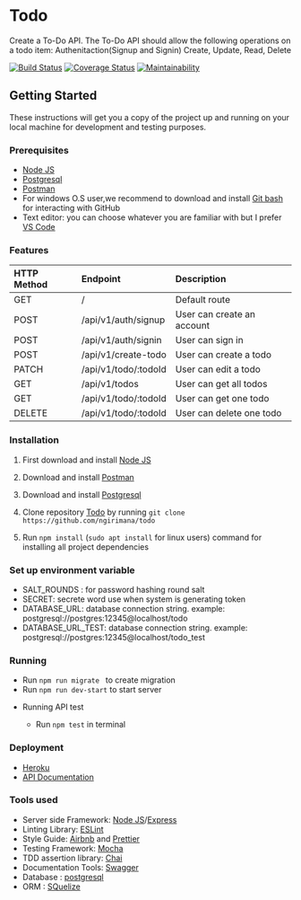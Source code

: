 # Todo

Create a To-Do API. The To-Do API should allow the following operations on a todo item:
Authenitaction(Signup and Signin) Create, Update, Read, Delete


[![Build Status](https://travis-ci.com/ngirimana/todo.svg?branch=develop)](https://travis-ci.com/ngirimana/todo)
[![Coverage Status](https://coveralls.io/repos/github/ngirimana/todo/badge.svg?branch=ch-sagger-documentation)](https://coveralls.io/github/ngirimana/todo?branch=ch-sagger-documentation)
[![Maintainability](https://api.codeclimate.com/v1/badges/1f85e712cfb4bf8bc8d6/maintainability)](https://codeclimate.com/github/ngirimana/todo/maintainability)

## Getting Started

These instructions will get you a copy of the project up and running on your local machine for development and testing purposes. 

### Prerequisites
- [Node JS](https://nodejs.org/)
- [Postgresql](https://www.postgresql.org/download/)
- [Postman](https://www.getpostman.com/downloads/)
- For windows O.S user,we recommend to download and install [Git bash](https://git-scm.com/downloads) for interacting with GitHub
- Text editor: you can choose whatever you are familiar with but I prefer [VS Code](https://code.visualstudio.com/download)


### Features

| HTTP Method | Endpoint                   | Description                                     |
| :---------- | :------------------------- | :---------------------------------------------- |
| GET         | /                          | Default route                                   |
| POST        | /api/v1/auth/signup        | User can create an account                      |
| POST        | /api/v1/auth/signin        | User can sign in                                |
| POST        | /api/v1/create-todo        | User can create a todo                          |
| PATCH       | /api/v1/todo/:todoId       | User can edit a todo                            |
| GET         | /api/v1/todos              | User can get all todos                          |
| GET         | /api/v1/todo/:todoId       | User can get one  todo                          |
| DELETE      | /api/v1/todo/:todoId       | User can delete one  todo  |


### Installation

1.  First download and install [Node JS](https://nodejs.org/en/download/)
2.  Download and install [Postman](https://www.getpostman.com/downloads/)
3.  Download and install [Postgresql](https://www.postgresql.org/)

4.  Clone repository [Todo](https://github.com/ngirimana/todo) by running
    `git clone https://github.com/ngirimana/todo`
5.  Run `npm install` (`sudo apt install` for linux users) command for installing all project dependencies

### Set up environment variable

- SALT_ROUNDS : for password hashing round salt
- SECRET: secrete word use when system is generating token
- DATABASE_URL: database connection string. example: postgresql://postgres:12345@localhost/todo
- DATABASE_URL_TEST: database connection string. example: postgresql://postgres:12345@localhost/todo_test


### Running

- Run `npm run migrate ` to create migration
- Run `npm run dev-start` to start server

* Running API test 

    - Run `npm test` in terminal

### Deployment
- [Heroku](https://todo-challenge-awosomity.herokuapp.com/)
- [API Documentation](https://todo-challenge-awosomity.herokuapp.com/api-docs/)

### Tools used

- Server side Framework: [Node JS](https://nodejs.org/)/[Express](https://expressjs.com/)
- Linting Library: [ESLint](https://eslint.org)
- Style Guide: [Airbnb](https://github.com/airbnb/javascript) and [Prettier](https://prettier.io/)
- Testing Framework: [Mocha](https://mochajs.org/)
- TDD assertion library: [Chai](https://www.chaijs.com)
- Documentation Tools: [Swagger](https://swagger.io/tools/swagger-ui/)
- Database : [postgresql](https://www.postgresql.org/)
- ORM : [SQuelize](https://sequelize.org/)


